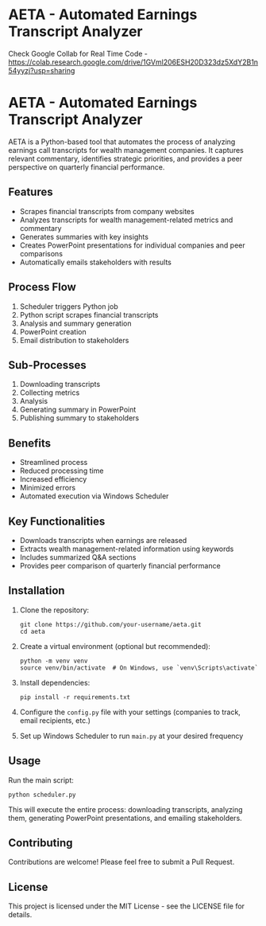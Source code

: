 # AETA - Automated Earnings Transcript Analyzer

Check Google Collab for Real Time Code - https://colab.research.google.com/drive/1GVml206ESH20D323dz5XdY2B1n54yyzj?usp=sharing

# AETA - Automated Earnings Transcript Analyzer

AETA is a Python-based tool that automates the process of analyzing earnings call transcripts for wealth management companies. It captures relevant commentary, identifies strategic priorities, and provides a peer perspective on quarterly financial performance.

## Features

- Scrapes financial transcripts from company websites
- Analyzes transcripts for wealth management-related metrics and commentary
- Generates summaries with key insights
- Creates PowerPoint presentations for individual companies and peer comparisons
- Automatically emails stakeholders with results

## Process Flow

1. Scheduler triggers Python job
2. Python script scrapes financial transcripts
3. Analysis and summary generation
4. PowerPoint creation
5. Email distribution to stakeholders

## Sub-Processes

1. Downloading transcripts
2. Collecting metrics
3. Analysis
4. Generating summary in PowerPoint
5. Publishing summary to stakeholders

## Benefits

- Streamlined process
- Reduced processing time
- Increased efficiency
- Minimized errors
- Automated execution via Windows Scheduler

## Key Functionalities

- Downloads transcripts when earnings are released
- Extracts wealth management-related information using keywords
- Includes summarized Q&A sections
- Provides peer comparison of quarterly financial performance

## Installation

1. Clone the repository:

   ```
   git clone https://github.com/your-username/aeta.git
   cd aeta
   ```

2. Create a virtual environment (optional but recommended):

   ```
   python -m venv venv
   source venv/bin/activate  # On Windows, use `venv\Scripts\activate`
   ```

3. Install dependencies:

   ```
   pip install -r requirements.txt
   ```

4. Configure the `config.py` file with your settings (companies to track, email recipients, etc.)

5. Set up Windows Scheduler to run `main.py` at your desired frequency

## Usage

Run the main script:

```
python scheduler.py
```

This will execute the entire process: downloading transcripts, analyzing them, generating PowerPoint presentations, and emailing stakeholders.

## Contributing

Contributions are welcome! Please feel free to submit a Pull Request.

## License

This project is licensed under the MIT License - see the LICENSE file for details.
